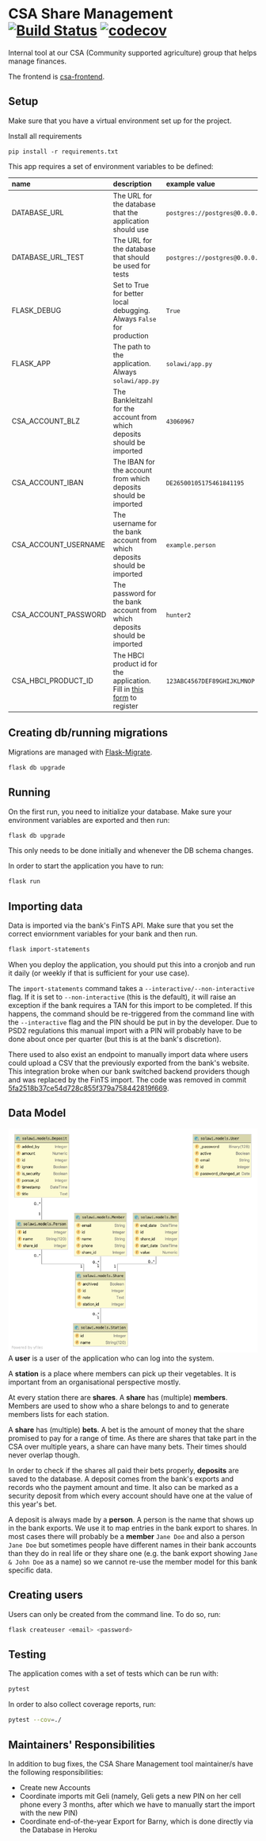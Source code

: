 # CSA Share Management [![Build Status](https://travis-ci.org/k-nut/csa-share-management.svg?branch=master)](https://travis-ci.org/k-nut/csa-share-management) [![codecov](https://codecov.io/gh/k-nut/csa-share-management/branch/master/graph/badge.svg)](https://codecov.io/gh/k-nut/csa-share-management)

Internal tool at our CSA (Community supported agriculture) group that helps manage finances.

The frontend is [csa-frontend](https://github.com/k-nut/csa-frontend).

## Setup
Make sure that you have a virtual environment set up for the project.

Install all requirements 
```
pip install -r requirements.txt
```

This app requires a set of environment variables to be defined:

| name                 | description                                                                 | example value                                  |
|:---------------------|:----------------------------------------------------------------------------|:-----------------------------------------------|
| DATABASE_URL         | The URL for the database that the application should use                    | `postgres://postgres@0.0.0.0:5432/solawi`      |
| DATABASE_URL_TEST    | The URL for the database that should be used for tests                      | `postgres://postgres@0.0.0.0:5432/test_solawi` |
| FLASK_DEBUG          | Set to True for better local debugging. Always `False` for production       | `True `                                        |
| FLASK_APP            | The path to the application. Always `solawi/app.py`                         | `solawi/app.py `                               |
| CSA_ACCOUNT_BLZ      | The Bankleitzahl for the account from which deposits should be imported     | `43060967 `                                    |
| CSA_ACCOUNT_IBAN     | The IBAN for the account from which deposits should be imported             | `DE26500105175461841195`                       |
| CSA_ACCOUNT_USERNAME | The username for the bank account from which deposits should be imported    | `example.person `                              |
| CSA_ACCOUNT_PASSWORD | The password for the bank account from which deposits should be imported    | `hunter2`                                      |
| CSA_HBCI_PRODUCT_ID  | The HBCI product id for the application. Fill in [this form](1) to register | `123ABC4567DEF89GHIJKLMNOP`                    |

## Creating db/running migrations
Migrations are managed with [Flask-Migrate](https://flask-migrate.readthedocs.io/en/latest/). 
```bash
flask db upgrade
```

## Running
On the first run, you need to initialize your database. Make sure your environment variables are exported and then run:
```bash
flask db upgrade
```
This  only needs to be done initially and whenever the DB schema changes. 

In order to start the application you have to run:
```bash
flask run
```

## Importing data
Data is imported via the bank's FinTS API. Make sure that you set the correct enviornment
variables for your bank and then run.
```bash
flask import-statements
```
When you deploy the application, you should put this into a cronjob and run it 
daily (or weekly if that is sufficient for your use case).

The `import-statements` command takes a `--interactive/--non-interactive` flag. If it is set to `--non-interactive`
(this is the default), it will raise an exception if the bank requires a TAN for this import to be completed. If this
happens, the command should be re-triggered from the command line with the `--interactive` flag and the PIN should be
put in by the developer. Due to PSD2 regulations this manual import with a PIN will probably have to be done about
once per quarter (but this is at the bank's discretion).

There used to also exist an endpoint to manually import data where users could upload a CSV that the previously
exported from the bank's website. This integration broke when our bank switched backend providers though
and was replaced by the FinTS import. The code was removed in commit [5fa2518b37ce54d728c855f379a758442819f669](https://github.com/k-nut/csa-share-management/commit/5fa2518b37ce54d728c855f379a758442819f669).

## Data Model
![data model graph](./db-structure.png)
A **user** is a user of the application who can log into the system.

A **station** is a place where members can pick up their vegetables. It is important from an organisational perspective mostly.

At every station there are **shares**. A **share** has (multiple) **members**. Members are used to show who a share 
belongs to and to generate members lists for each station. 

A **share** has (multiple) **bets**. A bet is the amount of money that the share promised to pay for a range of time.
As there are shares that take part in the CSA over multiple years, a share can have many bets. Their times should never
overlap though. 

In order to check if the shares all paid their bets properly, **deposits** are saved to the database. A deposit comes
from the bank's exports and records who the payment amount and time. It also can be marked as a security deposit from
which every account should have one at the value of this year's bet.

A deposit is always made by a **person**. A person is the name that shows up in the bank exports. We use it to map entries
in the bank export to shares. In most cases there will probably be a **member** `Jane Doe` and also a person `Jane Doe` 
but sometimes people have different names in their bank accounts than they do in real life or they share one (e.g. the
bank export showing `Jane & John Doe` as a name) so we cannot re-use the member model for this bank specific data.

## Creating users
Users can only be created from the command line. To do so, run:
```bash
flask createuser <email> <password>
```


## Testing
The application comes with a set of tests which can be run with:
```bash
pytest
```
In order to also collect coverage reports, run:
```bash
pytest --cov=./
```

[1]: https://www.hbci-zka.de/register/prod_register.htm

## Maintainers' Responsibilities 
In addition to bug fixes, the CSA Share Management tool maintainer/s have the following responsibilities: 
- Create new Accounts 
- Coordinate imports mit Geli (namely, Geli gets a new PIN on her cell phone every 3 months, after which we have to manually start the import with the new PIN)
- Coordinate end-of-the-year Export for Barny, which is done directly via the Database in Heroku
